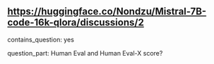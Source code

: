 ## https://huggingface.co/Nondzu/Mistral-7B-code-16k-qlora/discussions/2

contains_question: yes

question_part: Human Eval and Human Eval-X score?